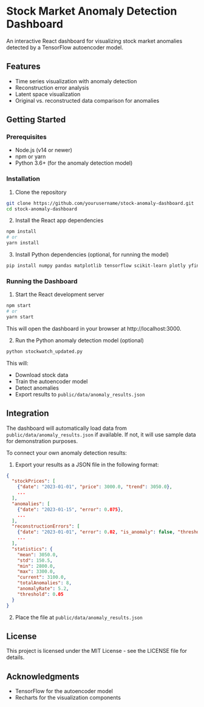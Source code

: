 # Stock Market Anomaly Detection Dashboard

An interactive React dashboard for visualizing stock market anomalies detected by a TensorFlow autoencoder model.

## Features

- Time series visualization with anomaly detection
- Reconstruction error analysis
- Latent space visualization
- Original vs. reconstructed data comparison for anomalies

## Getting Started

### Prerequisites

- Node.js (v14 or newer)
- npm or yarn
- Python 3.6+ (for the anomaly detection model)

### Installation

1. Clone the repository

```bash
git clone https://github.com/yourusername/stock-anomaly-dashboard.git
cd stock-anomaly-dashboard
```

2. Install the React app dependencies

```bash
npm install
# or 
yarn install
```

3. Install Python dependencies (optional, for running the model)

```bash
pip install numpy pandas matplotlib tensorflow scikit-learn plotly yfinance
```

### Running the Dashboard

1. Start the React development server

```bash
npm start
# or
yarn start
```

This will open the dashboard in your browser at http://localhost:3000.

2. Run the Python anomaly detection model (optional)

```bash
python stockwatch_updated.py
```

This will:
- Download stock data
- Train the autoencoder model
- Detect anomalies
- Export results to `public/data/anomaly_results.json`

## Integration

The dashboard will automatically load data from `public/data/anomaly_results.json` if available. If not, it will use sample data for demonstration purposes.

To connect your own anomaly detection results:

1. Export your results as a JSON file in the following format:
```json
{
  "stockPrices": [
    {"date": "2023-01-01", "price": 3000.0, "trend": 3050.0},
    ...
  ],
  "anomalies": [
    {"date": "2023-01-15", "error": 0.075},
    ...
  ],
  "reconstructionErrors": [
    {"date": "2023-01-01", "error": 0.02, "is_anomaly": false, "threshold": 0.05},
    ...
  ],
  "statistics": {
    "mean": 3050.0,
    "std": 150.5,
    "min": 2800.0,
    "max": 3300.0,
    "current": 3100.0,
    "totalAnomalies": 8,
    "anomalyRate": 5.2,
    "threshold": 0.05
  }
}
```

2. Place the file at `public/data/anomaly_results.json`

## License

This project is licensed under the MIT License - see the LICENSE file for details.

## Acknowledgments

- TensorFlow for the autoencoder model
- Recharts for the visualization components